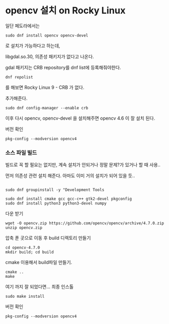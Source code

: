 # opencv 설치 on Rocky Linux
일단 페도라에서는 
```
sudo dnf install opencv opencv-devel
```
로 설치가 가능하다고 하는데, 

libgdal.so.30,  의존성 패키지가 없다고 나온다.  

gdal 패키지는 CRB repository를 dnf list에 등록해줘야한다.


```
dnf repolist
```
를 해보면  Rocky Linux 9 - CRB 가 없다.

추가해준다.
```
sudo dnf config-manager --enable crb
```

이후 다시 opencv, opencv-devel 을 설치해주면 opencv 4.6 이 잘 설치 된다.

버전 확인
```
pkg-config --modversion opencv4
```


### 소스 파일 빌드
빌드로 꼭 할 필요는 없지만, 계속 설치가 안되거나 정말 문제?가 있거나 할 때 사용..  

먼저 의존성 관련 설치 해준다. 아마도 이미 거의 설치가 되어 있을 듯..

```

sudo dnf groupinstall -y "Development Tools
```

```
sudo dnf install cmake gcc gcc-c++ gtk2-devel pkgconfig
sudo dnf install python3 python3-devel numpy
```

다운 받기
```
wget -O opencv.zip https://github.com/opencv/opencv/archive/4.7.0.zip
unzip opencv.zip
```

압축 푼 곳으로 이동 후 build 디렉토리 만들기
```
cd opencv-4.7.0
mkdir build; cd build
```

cmake 이용해서 build파일 만들기. 
```
cmake ..
make
```
여기 까지 잘 되었다면... 최종 인스톨
```
sudo make install
```

버전 확인
```
pkg-config --modversion opencv4
```
